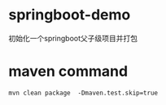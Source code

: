 # springboot-demo
初始化一个springboot父子级项目并打包

# maven command
```
mvn clean package  -Dmaven.test.skip=true
```
